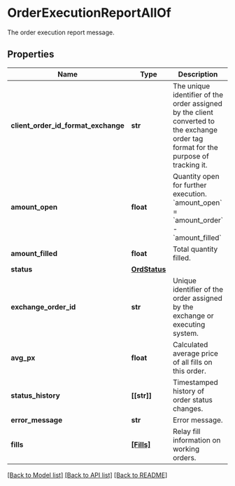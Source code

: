 # OrderExecutionReportAllOf

The order execution report message.

## Properties
Name | Type | Description | Notes
------------ | ------------- | ------------- | -------------
**client_order_id_format_exchange** | **str** | The unique identifier of the order assigned by the client converted to the exchange order tag format for the purpose of tracking it. | 
**amount_open** | **float** | Quantity open for further execution. &#x60;amount_open&#x60; &#x3D; &#x60;amount_order&#x60; - &#x60;amount_filled&#x60; | 
**amount_filled** | **float** | Total quantity filled. | 
**status** | [**OrdStatus**](OrdStatus.md) |  | 
**exchange_order_id** | **str** | Unique identifier of the order assigned by the exchange or executing system. | [optional] 
**avg_px** | **float** | Calculated average price of all fills on this order. | [optional] 
**status_history** | **[[str]]** | Timestamped history of order status changes. | [optional] 
**error_message** | **str** | Error message. | [optional] 
**fills** | [**[Fills]**](Fills.md) | Relay fill information on working orders. | [optional] 

[[Back to Model list]](../README.md#documentation-for-models) [[Back to API list]](../README.md#documentation-for-api-endpoints) [[Back to README]](../README.md)


